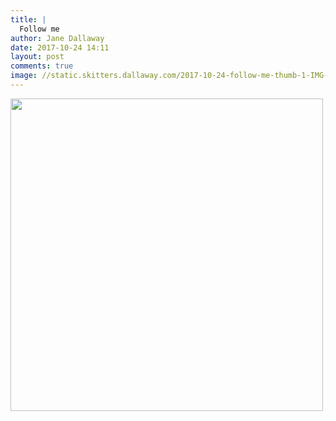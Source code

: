 ```yaml
---
title: |
  Follow me
author: Jane Dallaway
date: 2017-10-24 14:11
layout: post
comments: true
image: //static.skitters.dallaway.com/2017-10-24-follow-me-thumb-1-IMG-4557.JPG
---
```


<div>
        <a href="//static.skitters.dallaway.com/2017-10-24-follow-me-fullsize-1-IMG-4557.JPG">
          <img src="//static.skitters.dallaway.com/2017-10-24-follow-me-thumb-1-IMG-4557.JPG" width="500" height="500"/>
        </a>
      </div>


  
      